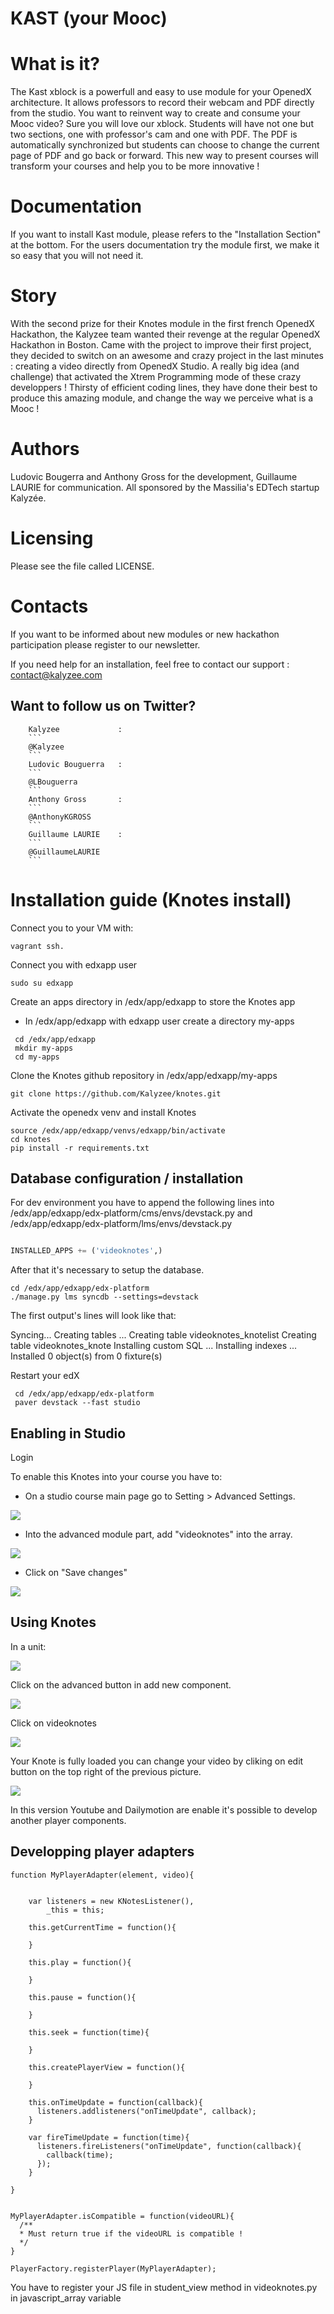 # KAST (your Mooc)
  
  
# What is it?

The Kast xblock is a powerfull and easy to use module for your OpenedX architecture. It allows professors to  record their webcam and PDF directly from the studio.
You want to reinvent way to create and consume your Mooc video? Sure you will love our xblock. Students will have not one but two sections, one with professor's cam and one with PDF. The PDF is automatically synchronized but students can choose to change the current page of PDF and go back or forward.
This new way to present courses will transform your courses and help you to be more innovative !

# Documentation

If you want to install Kast module, please refers to the "Installation Section" at the bottom. For the users documentation try the module first, we make it so easy that you will not need it.

# Story

With the second prize for their Knotes module in the first french OpenedX Hackathon, the Kalyzee team wanted their revenge at the regular OpenedX Hackathon in Boston. Came with the project to improve their first project, they decided to switch on an awesome and crazy project in the last minutes : creating a video directly from OpenedX Studio.
A really big idea (and challenge) that activated the Xtrem Programming mode of these crazy developpers !
Thirsty of efficient coding lines, they have done their best to produce this amazing module, and change the way we perceive what is a Mooc !

# Authors

Ludovic Bougerra and Anthony Gross for the development, Guillaume LAURIE for communication.
All sponsored by the Massilia's EDTech startup Kalyzée.

# Licensing

Please see the file called LICENSE.

# Contacts

If you want to be informed about new modules or new hackathon participation
        please register to our newsletter.


If you need help for an installation, feel free to contact our support :
        contact@kalyzee.com


##  Want to follow us on Twitter?
        Kalyzee             : 
        ```
        @Kalyzee
        ```
        Ludovic Bouguerra   : 
        ```
        @LBouguerra
        ```
        Anthony Gross       : 
        ```
        @AnthonyKGROSS
        ```
        Guillaume LAURIE    : 
        ```
        @GuillaumeLAURIE
        ```
        
        
# Installation guide (Knotes install)

Connect you to your VM with:
```
vagrant ssh.
```

Connect you with edxapp user

```
sudo su edxapp
```

Create an apps directory in /edx/app/edxapp to store the Knotes app
- In /edx/app/edxapp with edxapp user create a directory my-apps

``` 
 cd /edx/app/edxapp
 mkdir my-apps
 cd my-apps
```

Clone the Knotes github repository in /edx/app/edxapp/my-apps
``` 
git clone https://github.com/Kalyzee/knotes.git
``` 

Activate the openedx venv and install Knotes
```
source /edx/app/edxapp/venvs/edxapp/bin/activate
cd knotes
pip install -r requirements.txt
```

## Database configuration / installation

 
For dev environment you have to append the following lines into /edx/app/edxapp/edx-platform/cms/envs/devstack.py and  /edx/app/edxapp/edx-platform/lms/envs/devstack.py 

```python

INSTALLED_APPS += ('videoknotes',)

```

After that it's necessary to setup the database.

```
cd /edx/app/edxapp/edx-platform
./manage.py lms syncdb --settings=devstack
```

The first output's lines will look like that:

Syncing...
Creating tables ...
Creating table videoknotes_knotelist
Creating table videoknotes_knote
Installing custom SQL ...
Installing indexes ...
Installed 0 object(s) from 0 fixture(s)


Restart your edX
```
 cd /edx/app/edxapp/edx-platform
 paver devstack --fast studio
```
## Enabling in Studio

Login 

To enable this Knotes into your course you have to:
  - On a studio course main page go to Setting > Advanced Settings.
  
![](http://www.kalyzee.com/wp-content/uploads/2015/09/edx-advanced-setting-enabling-knotes.png)

  - Into the advanced module part, add "videoknotes" into the array.

  
![](http://www.kalyzee.com/wp-content/uploads/2015/09/edx-advanced-setting-enabling-knotes-in-form.png)

  - Click on "Save changes"

![](http://www.kalyzee.com/wp-content/uploads/2015/09/edx-knotes-visual-feedback-installation.png)

## Using Knotes 
In a unit: 

![](http://www.kalyzee.com/wp-content/uploads/2015/09/edx-knotes-usage-plugin-selection.png)

Click on the advanced button in add new component.

![](http://www.kalyzee.com/wp-content/uploads/2015/09/edx-knotes-selection-unit.png)

Click on videoknotes

![](http://www.kalyzee.com/wp-content/uploads/2015/09/edx-knotes-preview.png)

Your Knote is fully loaded you can change your video by cliking on edit button on the top right of the previous picture.

![](http://www.kalyzee.com/wp-content/uploads/2015/09/edx-knotes-select-video-url.png)

In this version Youtube and Dailymotion are enable it's possible to develop another player components.

## Developping player adapters

```
function MyPlayerAdapter(element, video){


    var listeners = new KNotesListener(),
        _this = this;

    this.getCurrentTime = function(){

    }

    this.play = function(){

    }

    this.pause = function(){

    }

    this.seek = function(time){

    }

    this.createPlayerView = function(){

    }

    this.onTimeUpdate = function(callback){
      listeners.addlisteners("onTimeUpdate", callback);
    }

    var fireTimeUpdate = function(time){
      listeners.fireListeners("onTimeUpdate", function(callback){
        callback(time);
      });
    }

}


MyPlayerAdapter.isCompatible = function(videoURL){
  /**
  * Must return true if the videoURL is compatible !
  */
}

PlayerFactory.registerPlayer(MyPlayerAdapter);
```

You have to register your JS file in student_view method in videoknotes.py in javascript_array variable
